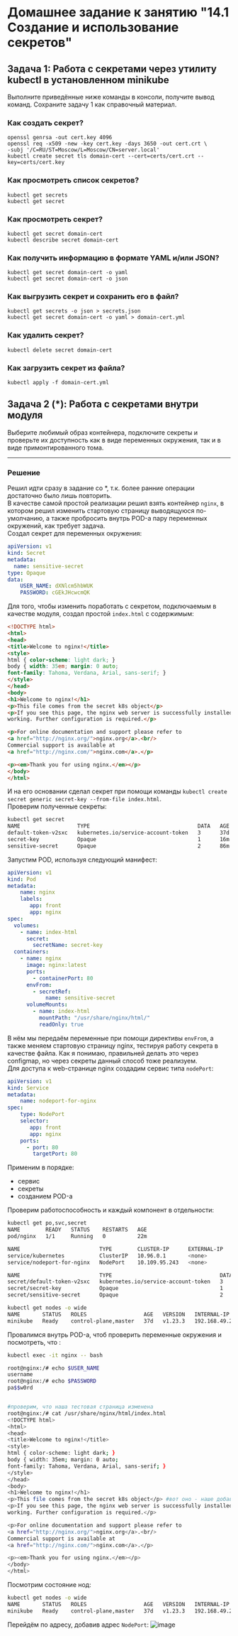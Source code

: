 # Домашнее задание к занятию "14.1 Создание и использование секретов"

## Задача 1: Работа с секретами через утилиту kubectl в установленном minikube

Выполните приведённые ниже команды в консоли, получите вывод команд. Сохраните
задачу 1 как справочный материал.

### Как создать секрет?

```
openssl genrsa -out cert.key 4096
openssl req -x509 -new -key cert.key -days 3650 -out cert.crt \
-subj '/C=RU/ST=Moscow/L=Moscow/CN=server.local'
kubectl create secret tls domain-cert --cert=certs/cert.crt --key=certs/cert.key
```

### Как просмотреть список секретов?

```
kubectl get secrets
kubectl get secret
```

### Как просмотреть секрет?

```
kubectl get secret domain-cert
kubectl describe secret domain-cert
```

### Как получить информацию в формате YAML и/или JSON?

```
kubectl get secret domain-cert -o yaml
kubectl get secret domain-cert -o json
```

### Как выгрузить секрет и сохранить его в файл?

```
kubectl get secrets -o json > secrets.json
kubectl get secret domain-cert -o yaml > domain-cert.yml
```

### Как удалить секрет?

```
kubectl delete secret domain-cert
```

### Как загрузить секрет из файла?

```
kubectl apply -f domain-cert.yml
```

## Задача 2 (*): Работа с секретами внутри модуля

Выберите любимый образ контейнера, подключите секреты и проверьте их доступность
как в виде переменных окружения, так и в виде примонтированного тома.

---

### Решение

Решил идти сразу в задание со *, т.к. более ранние операции достаточно было лишь повторить.  
В качестве самой простой реализации решил взять контейнер ``nginx``, в котором решил изменить стартовую страницу выводящуюся по-умолчанию, а также пробросить внутрь POD-а пару переменных окружений, как требует задача.  
Создал секрет для переменных окружения:
```yaml
apiVersion: v1
kind: Secret
metadata:
  name: sensitive-secret
type: Opaque
data:
    USER_NAME: dXNlcm5hbWUK
    PASSWORD: cGEkJHcwcmQK
```
Для того, чтобы изменить поработать с секретом, подключаемым в качестве модуля, создал простой ``index.html`` с содержимым:
```html
<!DOCTYPE html>
<html>
<head>
<title>Welcome to nginx!</title>
<style>
html { color-scheme: light dark; }
body { width: 35em; margin: 0 auto;
font-family: Tahoma, Verdana, Arial, sans-serif; }
</style>
</head>
<body>
<h1>Welcome to nginx!</h1>
<p>This file comes from the secret k8s object</p>
<p>If you see this page, the nginx web server is successfully installed and
working. Further configuration is required.</p>

<p>For online documentation and support please refer to
<a href="http://nginx.org/">nginx.org</a>.<br/>
Commercial support is available at
<a href="http://nginx.com/">nginx.com</a>.</p>

<p><em>Thank you for using nginx.</em></p>
</body>
</html>
```
И на его основании сделал секрет при помощи команды ``kubectl create secret generic secret-key --from-file index.html``.  
Проверим полученные секреты:
```bash
kubectl get secret             
NAME                  TYPE                                  DATA   AGE
default-token-v2sxc   kubernetes.io/service-account-token   3      37d
secret-key            Opaque                                1      16m
sensitive-secret      Opaque                                2      86m
```
Запустим POD, используя следующий манифест:
```yaml
apiVersion: v1
kind: Pod
metadata:
    name: nginx
    labels:
       app: front
       app: nginx
spec:
  volumes:
    - name: index-html
      secret:
        secretName: secret-key
  containers:
    - name: nginx
      image: nginx:latest
      ports:
        - containerPort: 80
      envFrom:
        - secretRef:
            name: sensitive-secret
      volumeMounts:
        - name: index-html
          mountPath: "/usr/share/nginx/html/"
          readOnly: true
```
В нём мы передаём переменные при помощи директивы ``envFrom``,  а также меняем стартовую страницу nginx, тестируя работу секрета в качестве файла. Как я понимаю, правильней делать это через configmap, но через секреты данный способ тоже реализуем.  
Для доступа к web-странице nginx создадим сервис типа ``nodePort``:
```yaml
apiVersion: v1
kind: Service
metadata: 
    name: nodeport-for-nginx
spec:
    type: NodePort
    selector:
       app: front
       app: nginx
    ports:
      - port: 80
        targetPort: 80
```
Применим в порядке:
* сервис
* секреты
* созданием POD-а

Проверим работоспособность и каждый компонент в отдельности:
```bash
kubectl get po,svc,secret                      
NAME        READY   STATUS    RESTARTS   AGE
pod/nginx   1/1     Running   0          22m

NAME                         TYPE        CLUSTER-IP      EXTERNAL-IP   PORT(S)        AGE
service/kubernetes           ClusterIP   10.96.0.1       <none>        443/TCP        37d
service/nodeport-for-nginx   NodePort    10.109.95.243   <none>        80:31143/TCP   22m

NAME                         TYPE                                  DATA   AGE
secret/default-token-v2sxc   kubernetes.io/service-account-token   3      37d
secret/secret-key            Opaque                                1      22m
secret/sensitive-secret      Opaque                                2      93m

kubectl get nodes -o wide
NAME       STATUS   ROLES                  AGE   VERSION   INTERNAL-IP    EXTERNAL-IP   OS-IMAGE             KERNEL-VERSION      CONTAINER-RUNTIME
minikube   Ready    control-plane,master   37d   v1.23.3   192.168.49.2   <none>        Ubuntu 20.04.4 LTS   5.15.0-41-generic   docker://20.10.17
```
Провалимся внутрь POD-а, чтоб проверить переменные окружения и посмотреть, что :
```bash
kubectl exec -it nginx -- bash

root@nginx:/# echo $USER_NAME
username
root@nginx:/# echo $PASSWORD 
pa$$w0rd


#проверим, что наша тестовая страница изменена
root@nginx:/# cat /usr/share/nginx/html/index.html 
<!DOCTYPE html>
<html>
<head>
<title>Welcome to nginx!</title>
<style>
html { color-scheme: light dark; }
body { width: 35em; margin: 0 auto;
font-family: Tahoma, Verdana, Arial, sans-serif; }
</style>
</head>
<body>
<h1>Welcome to nginx!</h1>
<p>This file comes from the secret k8s object</p> #вот оно - наше добавление :)
<p>If you see this page, the nginx web server is successfully installed and
working. Further configuration is required.</p>

<p>For online documentation and support please refer to
<a href="http://nginx.org/">nginx.org</a>.<br/>
Commercial support is available at
<a href="http://nginx.com/">nginx.com</a>.</p>

<p><em>Thank you for using nginx.</em></p>
</body>
</html>
```
Посмотрим состояние нод:
```bash
kubectl get nodes -o wide                                                    
NAME       STATUS   ROLES                  AGE   VERSION   INTERNAL-IP    EXTERNAL-IP   OS-IMAGE             KERNEL-VERSION      CONTAINER-RUNTIME
minikube   Ready    control-plane,master   37d   v1.23.3   192.168.49.2   <none>        Ubuntu 20.04.4 LTS   5.15.0-41-generic   docker://20.10.17
```
Перейдём по адресу, добавив адрес ``NodePort``:
![image](https://user-images.githubusercontent.com/68470186/182029560-fe4d9786-87e7-4546-9d11-83a875fcee29.png)
